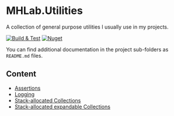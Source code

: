# MHLab.Utilities

A collection of general purpose utilities I usually use in my projects.

[![Build & Test](https://github.com/manhunterita/MHLab.Utilities/actions/workflows/dotnet-core.yml/badge.svg)](https://github.com/manhunterita/MHLab.Utilities/actions/workflows/dotnet-core.yml)
[![Nuget](https://img.shields.io/nuget/v/MHLab.Utilities)](https://www.nuget.org/packages/MHLab.Utilities/)

You can find additional documentation in the project sub-folders as `README.md` files.

## Content

- [Assertions](https://github.com/manhunterita/MHLab.Utilities/tree/master/MHLab.Utilities/Asserts)
- [Logging](https://github.com/manhunterita/MHLab.Utilities/tree/master/MHLab.Utilities/Logs)
- [Stack-allocated Collections](https://github.com/manhunterita/MHLab.Utilities/tree/master/MHLab.Utilities/Collections/Stackonly)
- [Stack-allocated expandable Collections](https://github.com/manhunterita/MHLab.Utilities/tree/master/MHLab.Utilities/Collections/Stackonly/Expandable)